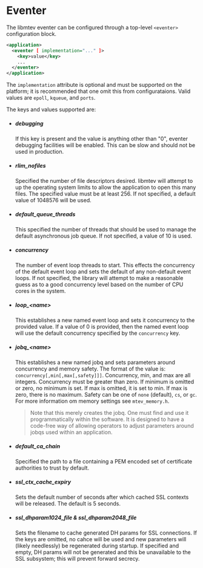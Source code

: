 # Eventer

The libmtev eventer can be configured through a top-level `<eventer>`
configuration block.

```xml
<application>
  <eventer [ implementation="..." ]>
    <key>value</key>
    ...
  </eventer>
</application>
```

The `implementation` attribute is optional and must be supported on  the
platform; it is recommended that one omit this from configurataions.  Valid
values are `epoll`, `kqueue`, and `ports`.

The keys and values supported are:

 * ##### debugging

   If this key is present and the value is anything other than "0", eventer
   debugging facilities will be enabled.  This can be slow and should not be
   used in production.

 * ##### rlim_nofiles

   Specified the number of file descriptors desired. libmtev will attempt to up
   the operating system limits to allow the application to open this many
   files.  The specified value must be at least 256.  If not specified, a
   default value of 1048576 will be used.

 * ##### default_queue_threads

   This specified the number of threads that should be used to manage the default
   asynchronous job queue.  If not specified, a value of 10 is used.

 * ##### concurrency

   The number of event loop threads to start.  This effects the concurrency
   of the default event loop and sets the default of any non-default event loops.
   If not specified, the library will attempt to make a reasonable guess as to
   a good concurrency level based on the number of CPU cores in the system.

 * ##### loop_&lt;name&gt;

   This establishes a new named event loop and sets it concurrency to the provided
   value.  If a value of 0 is provided, then the named event loop will use the
   default concurrency specified by the `concurrency` key.

 * ##### jobq_&lt;name&gt;

   This establishes a new named jobq and sets parameters around concurrency
   and memory safety.  The format of the value is:
   `concurrency[,min[,max[,safety]]]`.  Concurrency, min, and max are all
   integers. Concurrency must be greater than zero.  If minimum is omitted or
   zero, no minimum is set.  If max is omitted, it is set to min.  If max is
   zero, there is no maximum.  Safety can be one of `none` (default), `cs`, or
   `gc`.  For more information om memory settings see `mtev_memory.h`.

   > Note that this merely creates the jobq. One must find and use it
   > programmatically within the software.  It is designed to have a code-free
   > way of allowing operators to adjust parameters around jobqs used within
   > an application.

 * ##### default_ca_chain

   Specified the path to a file containing a PEM encoded set of certificate authorities
   to trust by default.

 * ##### ssl_ctx_cache_expiry

   Sets the default number of seconds after which cached SSL contexts will be released.
   The default is 5 seconds.

 * ##### ssl_dhparam1024_file & ssl_dhparam2048_file

   Sets the filename to cache generated DH params for SSL connections.  If the keys are
   omitted, no cahce will be used and new parameters will (likely needlessly) be
   regenerated during startup.  If specified and empty, DH params will not be generated
   and this be unavailable to the SSL subsystem; this will prevent forward secrecy.
